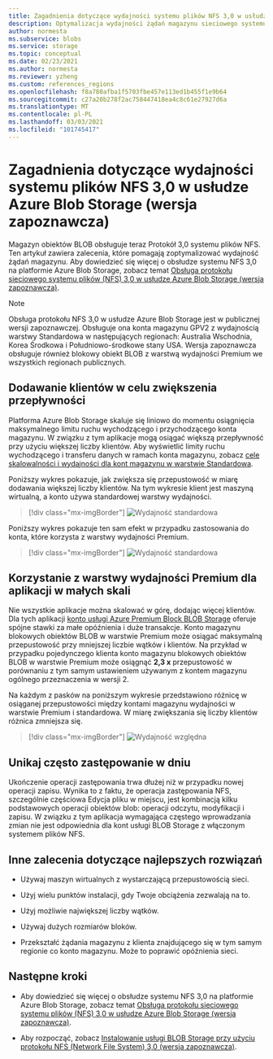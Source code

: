 ```yaml
---
title: Zagadnienia dotyczące wydajności systemu plików NFS 3,0 w usłudze Azure Blob Storage (wersja zapoznawcza) | Microsoft Docs
description: Optymalizacja wydajności żądań magazynu sieciowego systemu plików (NFS) 3,0 przy użyciu zaleceń opisanych w tym artykule.
author: normesta
ms.subservice: blobs
ms.service: storage
ms.topic: conceptual
ms.date: 02/23/2021
ms.author: normesta
ms.reviewer: yzheng
ms.custom: references_regions
ms.openlocfilehash: f8a780afba1f5703fbe457e113ed1b455f1e9b64
ms.sourcegitcommit: c27a20b278f2ac758447418ea4c8c61e27927d6a
ms.translationtype: MT
ms.contentlocale: pl-PL
ms.lasthandoff: 03/03/2021
ms.locfileid: "101745417"
---
```

# <a name="network-file-system-nfs-30-performance-considerations-in-azure-blob-storage-preview"></a>Zagadnienia dotyczące wydajności systemu plików NFS 3,0 w usłudze Azure Blob Storage (wersja zapoznawcza)

Magazyn obiektów BLOB obsługuje teraz Protokół 3,0 systemu plików NFS. Ten artykuł zawiera zalecenia, które pomagają zoptymalizować wydajność żądań magazynu. Aby dowiedzieć się więcej o obsłudze systemu NFS 3,0 na platformie Azure Blob Storage, zobacz temat [Obsługa protokołu sieciowego systemu plików (NFS) 3,0 w usłudze Azure Blob Storage (wersja zapoznawcza)](network-file-system-protocol-support.md).

> [!NOTE]
> Obsługa protokołu NFS 3,0 w usłudze Azure Blob Storage jest w publicznej wersji zapoznawczej. Obsługuje ona konta magazynu GPV2 z wydajnością warstwy Standardowa w następujących regionach: Australia Wschodnia, Korea Środkowa i Południowo-środkowe stany USA. Wersja zapoznawcza obsługuje również blokowy obiekt BLOB z warstwą wydajności Premium we wszystkich regionach publicznych.

## <a name="add-clients-to-increase-throughput"></a>Dodawanie klientów w celu zwiększenia przepływności 

Platforma Azure Blob Storage skaluje się liniowo do momentu osiągnięcia maksymalnego limitu ruchu wychodzącego i przychodzącego konta magazynu. W związku z tym aplikacje mogą osiągać większą przepływność przy użyciu większej liczby klientów.  Aby wyświetlić limity ruchu wychodzącego i transferu danych w ramach konta magazynu, zobacz [cele skalowalności i wydajności dla kont magazynu w warstwie Standardowa](../common/scalability-targets-standard-account.md).

Poniższy wykres pokazuje, jak zwiększa się przepustowość w miarę dodawania większej liczby klientów. Na tym wykresie klient jest maszyną wirtualną, a konto używa standardowej warstwy wydajności. 

> [!div class="mx-imgBorder"]
> ![Wydajność standardowa](./media/network-file-system-protocol-support-performance/standard-performance-tier.png)

Poniższy wykres pokazuje ten sam efekt w przypadku zastosowania do konta, które korzysta z warstwy wydajności Premium.

> [!div class="mx-imgBorder"]
> ![Wydajność standardowa](./media/network-file-system-protocol-support-performance/premium-performance-tier.png)

## <a name="use-premium-performance-tier-for-small-scale-applications"></a>Korzystanie z warstwy wydajności Premium dla aplikacji w małych skali

Nie wszystkie aplikacje można skalować w górę, dodając więcej klientów. Dla tych aplikacji [konto usługi Azure Premium Block BLOB Storage](storage-blob-create-account-block-blob.md) oferuje spójne stawki za małe opóźnienia i duże transakcje. Konto magazynu blokowych obiektów BLOB w warstwie Premium może osiągać maksymalną przepustowość przy mniejszej liczbie wątków i klientów. Na przykład w przypadku pojedynczego klienta konto magazynu blokowych obiektów BLOB w warstwie Premium może osiągnąć **2,3 x** przepustowość w porównaniu z tym samym ustawieniem używanym z kontem magazynu ogólnego przeznaczenia w wersji 2. 

Na każdym z pasków na poniższym wykresie przedstawiono różnicę w osiąganej przepustowości między kontami magazynu wydajności w warstwie Premium i standardowa. W miarę zwiększania się liczby klientów różnica zmniejsza się.  

> [!div class="mx-imgBorder"]
> ![Wydajność względna](./media/network-file-system-protocol-support-performance/relative-performance.png)

## <a name="avoid-frequent-overwrites-on-date"></a>Unikaj często zastępowanie w dniu

Ukończenie operacji zastępowania trwa dłużej niż w przypadku nowej operacji zapisu. Wynika to z faktu, że operacja zastępowania NFS, szczególnie częściowa Edycja pliku w miejscu, jest kombinacją kilku podstawowych operacji obiektów blob: operacji odczytu, modyfikacji i zapisu. W związku z tym aplikacja wymagająca częstego wprowadzania zmian nie jest odpowiednia dla kont usługi BLOB Storage z włączonym systemem plików NFS. 

## <a name="other-best-practice-recommendations"></a>Inne zalecenia dotyczące najlepszych rozwiązań 

- Używaj maszyn wirtualnych z wystarczającą przepustowością sieci.

- Użyj wielu punktów instalacji, gdy Twoje obciążenia zezwalają na to.

- Użyj możliwie największej liczby wątków.

- Używaj dużych rozmiarów bloków.

- Przekształć żądania magazynu z klienta znajdującego się w tym samym regionie co konto magazynu. Może to poprawić opóźnienia sieci.

## <a name="next-steps"></a>Następne kroki

- Aby dowiedzieć się więcej o obsłudze systemu NFS 3,0 na platformie Azure Blob Storage, zobacz temat [Obsługa protokołu sieciowego systemu plików (NFS) 3,0 w usłudze Azure Blob Storage (wersja zapoznawcza)](network-file-system-protocol-support.md).

- Aby rozpocząć, zobacz [Instalowanie usługi BLOB Storage przy użyciu protokołu NFS (Network File System) 3,0 (wersja zapoznawcza)](network-file-system-protocol-support-how-to.md).
